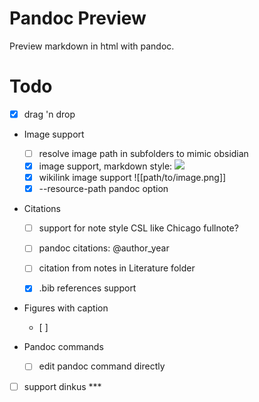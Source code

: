 # Pandoc Preview
Preview markdown in html with pandoc.

# Todo
- [x] drag 'n drop

- Image support
  - [ ] resolve image path in subfolders to mimic obsidian
  - [x] image support, markdown style: ![](path/to/image.png)
  - [x] wikilink image support ![[path/to/image.png]]
  - [x] --resource-path pandoc option 

- Citations
  - [ ] support for note style CSL like Chicago fullnote?
  - [ ] pandoc citations: @author_year
  - [ ] citation from notes in Literature folder
  - [x] .bib references support



- Figures with caption
  - [ ]

- Pandoc commands
  - [ ] edit pandoc command directly

- [ ] support dinkus ***

